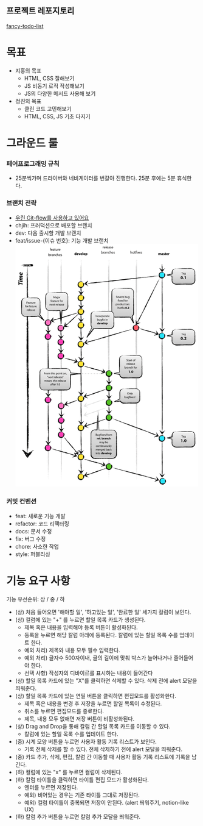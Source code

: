 ## 프로젝트 레포지토리
[fancy-todo-list](https://github.com/chjih/fancy-todo-list)

# 목표
- 지홍의 목표
  - HTML, CSS 잘해보기
  - JS 비동기 로직 작성해보기
  - JS의 다양한 메서드 사용해 보기
- 정진의 목표
  - 클린 코드 고민해보기
  - HTML, CSS, JS 기초 다지기

# 그라운드 룰

### 페어프로그래밍 규칙
- 25분씩가며 드라이버와 네비게이터를 번갈아 진행한다. 25분 후에는 5분 휴식한다.

### 브랜치 전략
- [우린 Git-flow를 사용하고 있어요](https://techblog.woowahan.com/2553/)
- chjih: 프러덕션으로 배포할 브랜치
- dev: 다음 출시할 개발 브랜치
- feat/issue-{이슈 번호}: 기능 개발 브랜치
![](../images/Pasted%20image%2020240115174048.png)

### 커밋 컨벤션
- feat: 새로운 기능 개발
- refactor: 코드 리팩터링
- docs: 문서 수정
- fix: 버그 수정
- chore: 사소한 작업
- style: 퍼블리싱

# 기능 요구 사항
기능 우선순위: 상 / 중 / 하

- (상) 처음 들어오면 '해야할 일', '하고있는 일', '완료한 일' 세가지 컬럼이 보인다.
- (상) 컬럼에 있는 "+" 를 누르면 할일 목록 카드가 생성된다.
	- 제목 혹은 내용을 입력해야 등록 버튼이 활성화된다.
	- 등록을 누르면 해당 칼럼 아래에 등록된다. 칼럼에 있는 할일 목록 수를 업데이트 한다.
	- 예외 처리) 제목와 내용 모두 필수 입력한다.
	- 예외 처리) 글자수 500자이내, 글의 길이에 맞춰 박스가 늘어나거나 줄어들어야 한다.
	- 선택 사항) 작성자의 디바이르를 표시하는 내용이 들어간다
- (상) 할일 목록 카드에 있는 "X"를 클릭하면 삭제할 수 있다. 삭제 전에 alert 모달을 띄워준다.
- (상) 할일 목록 카드에 있는 연필 버튼을 클릭하면 편집모드를 활성화한다.
	- 제목 혹은 내용을 변경 후 저장을 누르면 할일 목록이 수정된다.
	- 취소를 누르면 편집모드를 종료한다.
	- 제목, 내용 모두 없애면 저장 버튼이 비활성화된다.
- (상) Drag and Drop을 통해 칼럼 간 할일 목록 카드를 이동할 수 있다.
	- 칼럼에 있는 할일 목록 수를 업데이트 한다.
- (중) 시계 모양 버튼을 누르면 사용자 활동 기록 리스트가 보인다.
	- 기록 전체 삭제를 할 수 있다. 전체 삭제하기 전에 alert 모달을 띄워준다.
- (중) 카드 추가, 삭제, 편집, 칼럼 간 이동할 때 사용자 활동 기록 리스트에 기록을 남긴다.
- (하) 컬럼에 있는 "x" 를 누르면 컬럼이 삭제된다.
- (하) 칼럼 타이틀을 클릭하면 타이틀 편집 모드가 활성화된다.
	- 엔터를 누르면 저장된다.
	- 예외) 비어있는 경우는 기존 타이틀 그대로 저장된다.
	- 예외) 컬럼 타이틀이 중복되면 저장이 안된다. (alert 띄워주기, notion-like UX)
- (하) 칼럼 추가 버튼을 누르면 칼럼 추가 모달을 띄워준다.
